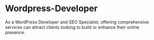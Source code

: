 # Wordpress-Developer
 As a WordPress Developer and SEO Specialist, offering comprehensive services can attract clients looking to build or enhance their online presence.
